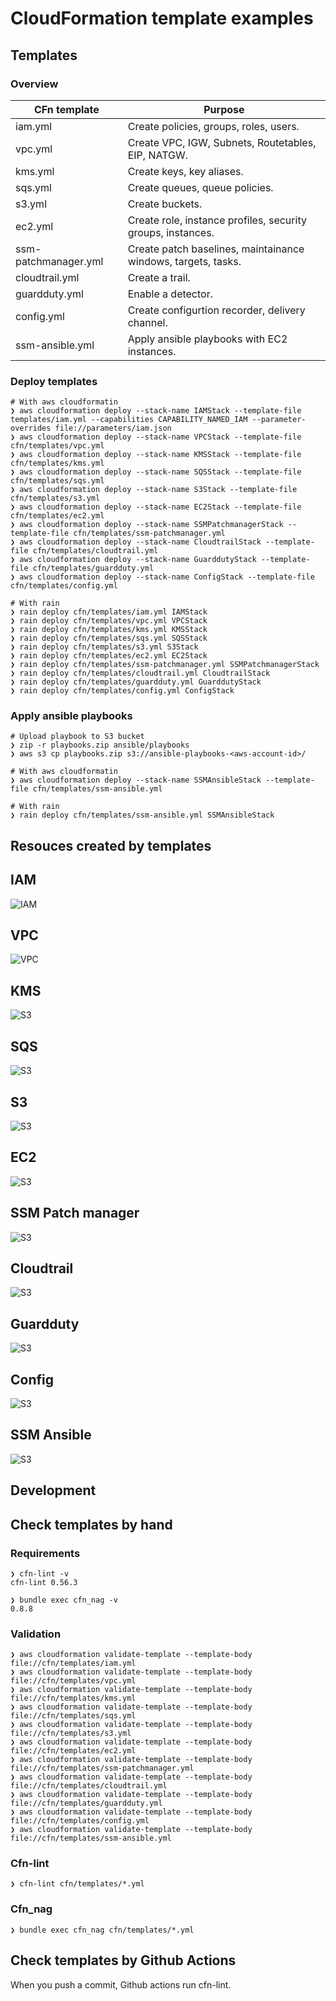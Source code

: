CloudFormation template examples
================================

Templates
---------
### Overview
|CFn template|Purpose|
|------------|--------|
|iam.yml|Create policies, groups, roles, users.|
|vpc.yml|Create VPC, IGW, Subnets, Routetables, EIP, NATGW.|
|kms.yml|Create keys, key aliases.|
|sqs.yml|Create queues, queue policies.|
|s3.yml|Create buckets.|
|ec2.yml|Create role, instance profiles, security groups, instances.|
|ssm-patchmanager.yml|Create patch baselines, maintainance windows, targets, tasks.|
|cloudtrail.yml|Create a trail.|
|guardduty.yml|Enable a detector.|
|config.yml|Create configurtion recorder, delivery channel.|
|ssm-ansible.yml|Apply ansible playbooks with EC2 instances.|

### Deploy templates
```
# With aws cloudformatin
❯ aws cloudformation deploy --stack-name IAMStack --template-file templates/iam.yml --capabilities CAPABILITY_NAMED_IAM --parameter-overrides file://parameters/iam.json
❯ aws cloudformation deploy --stack-name VPCStack --template-file cfn/templates/vpc.yml
❯ aws cloudformation deploy --stack-name KMSStack --template-file cfn/templates/kms.yml
❯ aws cloudformation deploy --stack-name SQSStack --template-file cfn/templates/sqs.yml
❯ aws cloudformation deploy --stack-name S3Stack --template-file cfn/templates/s3.yml
❯ aws cloudformation deploy --stack-name EC2Stack --template-file cfn/templates/ec2.yml
❯ aws cloudformation deploy --stack-name SSMPatchmanagerStack --template-file cfn/templates/ssm-patchmanager.yml
❯ aws cloudformation deploy --stack-name CloudtrailStack --template-file cfn/templates/cloudtrail.yml
❯ aws cloudformation deploy --stack-name GuarddutyStack --template-file cfn/templates/guardduty.yml
❯ aws cloudformation deploy --stack-name ConfigStack --template-file cfn/templates/config.yml

# With rain
❯ rain deploy cfn/templates/iam.yml IAMStack
❯ rain deploy cfn/templates/vpc.yml VPCStack
❯ rain deploy cfn/templates/kms.yml KMSStack
❯ rain deploy cfn/templates/sqs.yml SQSStack
❯ rain deploy cfn/templates/s3.yml S3Stack
❯ rain deploy cfn/templates/ec2.yml EC2Stack
❯ rain deploy cfn/templates/ssm-patchmanager.yml SSMPatchmanagerStack
❯ rain deploy cfn/templates/cloudtrail.yml CloudtrailStack
❯ rain deploy cfn/templates/guardduty.yml GuarddutyStack
❯ rain deploy cfn/templates/config.yml ConfigStack
```

### Apply ansible playbooks
```
# Upload playbook to S3 bucket
❯ zip -r playbooks.zip ansible/playbooks
❯ aws s3 cp playbooks.zip s3://ansible-playbooks-<aws-account-id>/

# With aws cloudformatin
❯ aws cloudformation deploy --stack-name SSMAnsibleStack --template-file cfn/templates/ssm-ansible.yml

# With rain
❯ rain deploy cfn/templates/ssm-ansible.yml SSMAnsibleStack
```

Resouces created by templates
-----------------------------
## IAM
![](./docs/imgs/iam.jpg?raw=true "IAM")

## VPC
![](./docs/imgs/vpc.jpg?raw=true "VPC")

## KMS
![](./docs/imgs/kms.jpg?raw=true "S3")

## SQS
![](./docs/imgs/sqs.jpg?raw=true "S3")

## S3
![](./docs/imgs/s3.jpg?raw=true "S3")

## EC2
![](./docs/imgs/ec2.jpg?raw=true "S3")

## SSM Patch manager
![](./docs/imgs/ssm-patchmanager.jpg?raw=true "S3")

## Cloudtrail
![](./docs/imgs/cloudtrail.jpg?raw=true "S3")

## Guardduty
![](./docs/imgs/guardduty.jpg?raw=true "S3")

## Config
![](./docs/imgs/config.jpg?raw=true "S3")

## SSM Ansible
![](./docs/imgs/ssm-ansible.jpg?raw=true "S3")

Development
-----------
## Check templates by hand

###  Requirements
```
❯ cfn-lint -v
cfn-lint 0.56.3

❯ bundle exec cfn_nag -v
0.8.8
```

### Validation
```
❯ aws cloudformation validate-template --template-body file://cfn/templates/iam.yml
❯ aws cloudformation validate-template --template-body file://cfn/templates/vpc.yml
❯ aws cloudformation validate-template --template-body file://cfn/templates/kms.yml
❯ aws cloudformation validate-template --template-body file://cfn/templates/sqs.yml
❯ aws cloudformation validate-template --template-body file://cfn/templates/s3.yml
❯ aws cloudformation validate-template --template-body file://cfn/templates/ec2.yml
❯ aws cloudformation validate-template --template-body file://cfn/templates/ssm-patchmanager.yml
❯ aws cloudformation validate-template --template-body file://cfn/templates/cloudtrail.yml
❯ aws cloudformation validate-template --template-body file://cfn/templates/guardduty.yml
❯ aws cloudformation validate-template --template-body file://cfn/templates/config.yml
❯ aws cloudformation validate-template --template-body file://cfn/templates/ssm-ansible.yml
```

### Cfn-lint
```
❯ cfn-lint cfn/templates/*.yml
```

### Cfn_nag
```
❯ bundle exec cfn_nag cfn/templates/*.yml
```

## Check templates by Github Actions
When you push a commit, Github actions run cfn-lint.